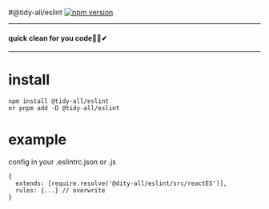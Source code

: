 #@tidy-all/eslint [![npm version](https://badge.fury.io/js/@tidy-all%2Feslint.svg)](https://badge.fury.io/js/@tidy-all%2Feslint)

---

#### quick clean for you code🐱‍👤✔

---

# install

```
npm install @tidy-all/eslint
or pnpm add -D @tidy-all/eslint
```

# example

config in your .eslintrc.json or .js

```
{
  extends: [require.resolve('@dity-all/eslint/src/reactES')],
  rules: {...} // overwrite
}
```
